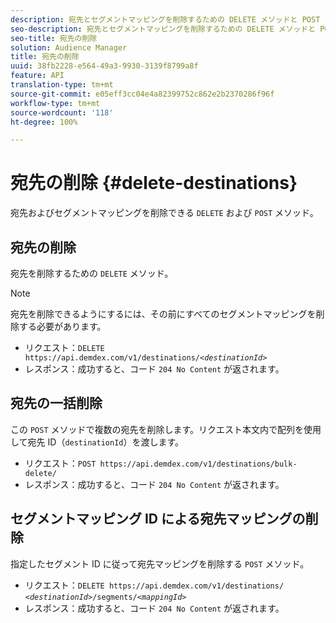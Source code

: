 ```yaml
---
description: 宛先とセグメントマッピングを削除するための DELETE メソッドと POST メソッド
seo-description: 宛先とセグメントマッピングを削除するための DELETE メソッドと POST メソッド
seo-title: 宛先の削除
solution: Audience Manager
title: 宛先の削除
uuid: 38fb2228-e564-49a3-9930-3139f8799a8f
feature: API
translation-type: tm+mt
source-git-commit: e05eff3cc04e4a82399752c862e2b2370286f96f
workflow-type: tm+mt
source-wordcount: '118'
ht-degree: 100%

---
```



# 宛先の削除 {#delete-destinations}

宛先およびセグメントマッピングを削除できる `DELETE` および `POST` メソッド。

<!-- r_delete_destinations_all.xml -->

## 宛先の削除

宛先を削除するための `DELETE` メソッド。

>[!NOTE]
>
>宛先を削除できるようにするには、その前にすべてのセグメントマッピングを削除する必要があります。

* リクエスト：`DELETE https://api.demdex.com/v1/destinations/`*`<destinationId>`*
* レスポンス：成功すると、コード `204 No Content` が返されます。

## 宛先の一括削除

この `POST` メソッドで複数の宛先を削除します。リクエスト本文内で配列を使用して宛先 ID（`destinationId`）を渡します。

* リクエスト：`POST https://api.demdex.com/v1/destinations/bulk-delete/`
* レスポンス：成功すると、コード `204 No Content` が返されます。

## セグメントマッピング ID による宛先マッピングの削除

指定したセグメント ID に従って宛先マッピングを削除する `POST` メソッド。

* リクエスト：`DELETE https://api.demdex.com/v1/destinations/` *`<destinationId>`*`/segments/`*`<mappingId>`*
* レスポンス：成功すると、コード `204 No Content` が返されます。